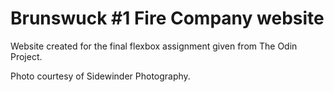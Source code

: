 # Brunswuck #1 Fire Company website

Website created for the final flexbox assignment given from The Odin Project.

Photo courtesy of Sidewinder Photography.